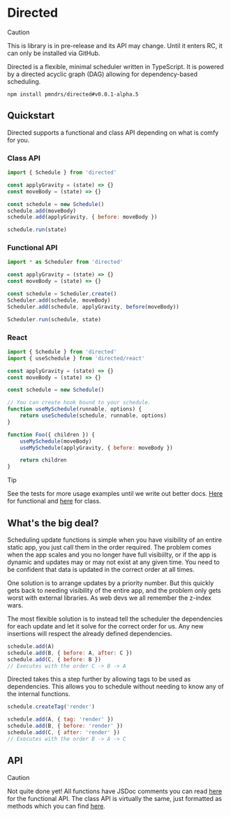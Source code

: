 # Directed

> [!CAUTION]
> This is library is in pre-release and its API may change. Until it enters RC, it can only be installed via GitHub.

Directed is a flexible, minimal scheduler written in TypeScript. It is powered by a directed acyclic graph (DAG) allowing for dependency-based scheduling.

```
npm install pmndrs/directed#v0.0.1-alpha.5
```

## Quickstart
Directed supports a functional and class API depending on what is comfy for you.


### Class API
```js
import { Schedule } from 'directed'

const applyGravity = (state) => {}
const moveBody = (state) => {}

const schedule = new Schedule()
schedule.add(moveBody)
schedule.add(applyGravity, { before: moveBody })

schedule.run(state)
```

### Functional API
```js
import * as Scheduler from 'directed'

const applyGravity = (state) => {}
const moveBody = (state) => {}

const schedule = Scheduler.create()
Scheduler.add(schedule, moveBody)
Scheduler.add(schedule, applyGravity, before(moveBody))

Scheduler.run(schedule, state)
```

### React
```js
import { Schedule } from 'directed'
import { useSchedule } from 'directed/react'

const applyGravity = (state) => {}
const moveBody = (state) => {}

const schedule = new Schedule()

// You can create hook bound to your schedule.
function useMySchedule(runnable, options) {
    return useSchedule(schedule, runnable, options)
}

function Foo({ children }) {
    useMySchedule(moveBody)
    useMySchedule(applyGravity, { before: moveBody })

    return children
}
```

> [!TIP]
> See the tests for more usage examples until we write out better docs. [Here](packages/core//src/scheduler/scheduler.test.ts) for functional and [here](packages/core/src/class/schedule.test.ts) for class.

## What's the big deal?
Scheduling update functions is simple when you have visibility of an entire static app, you just call them in the order required. The problem comes when the app scales and you no longer have full visibiilty, or if the app is dynamic and updates may or may not exist at any given time. You need to be confident that data is updated in the correct order at all times. 

One solution is to arrange updates by a priority number. But this quickly gets back to needing visibility of the entire app, and the problem only gets worst with external libraries. As web devs we all remember the z-index wars.

The most flexible solution is to instead tell the scheduler the dependencies for each update and let it solve for the correct order for us. Any new insertions will respect the already defined dependencies.

```js
schedule.add(A)
schedule.add(B, { before: A, after: C })
schedule.add(C, { before: B })
// Executes with the order C -> B -> A
```

Directed takes this a step further by allowing tags to be used as dependencies. This allows you to schedule without needing to know any of the internal functions.

```js
schedule.createTag('render')

schedule.add(A, { tag: 'render' })
schedule.add(B, { before: 'render' })
schedule.add(C, { after: 'render' })
// Executes with the order B -> A -> C
```
## API

> [!CAUTION]
> Not quite done yet! All functions have JSDoc comments you can read [here](packages/core/src/scheduler/scheduler.ts) for the functional API. The class API is virtually the same, just formatted as methods which you can find [here](packages/core/src/class/schedule.ts).
